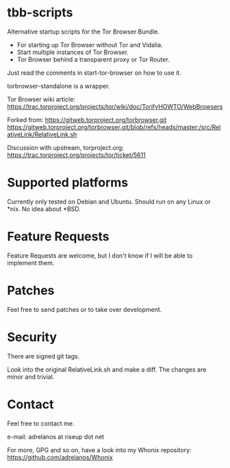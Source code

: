 tbb-scripts
===========

Alternative startup scripts for the Tor Browser Bundle.
- For starting up Tor Browser without Tor and Vidalia.
- Start multiple instances of Tor Browser.
- Tor Browser behind a transparent proxy or Tor Router.

Just read the comments in start-tor-browser on how to
use it.

torbrowser-standalone is a wrapper.

Tor Browser wiki article:
https://trac.torproject.org/projects/tor/wiki/doc/TorifyHOWTO/WebBrowsers

Forked from:
https://gitweb.torproject.org/torbrowser.git
https://gitweb.torproject.org/torbrowser.git/blob/refs/heads/master:/src/RelativeLink/RelativeLink.sh

Discussion with upstream, torproject.org:
https://trac.torproject.org/projects/tor/ticket/5611

Supported platforms
===========

Currently only tested on Debian and Ubuntu. Should run on any Linux or *nix. No idea about *BSD.

Feature Requests
===========

Feature Requests are welcome, but I don't know if I will be able to implement them.

Patches
===========

Feel free to send patches or to take over development.

Security
===========

There are signed git tags.

Look into the original RelativeLink.sh and make a diff. The changes are minor and trivial.

Contact
===========

Feel free to contact me.

e-mail: adrelanos at riseup dot net

For more, GPG and so on, have a look into my Whonix repository:
https://github.com/adrelanos/Whonix